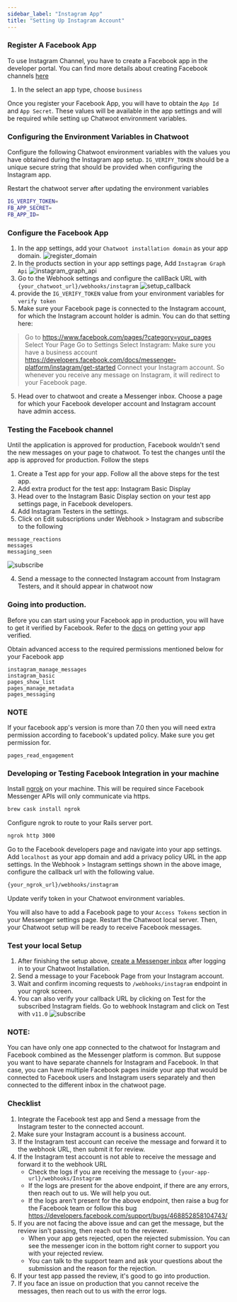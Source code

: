 ```yaml
---
sidebar_label: "Instagram App"
title: "Setting Up Instagram Account"
---
```


### Register A Facebook App

To use Instagram Channel, you have to create a Facebook app in the developer portal. You can find more details about creating Facebook channels [here](https://developers.facebook.com/docs/apps/#register)

1. In the select an app type, choose `business`

Once you register your Facebook App, you will have to obtain the `App Id` and `App Secret`. These values will be available in the app settings and will be required while setting up Chatwoot environment variables.

### Configuring the Environment Variables in Chatwoot

Configure the following Chatwoot environment variables with the values you have obtained during the Instagram app setup.
`IG_VERIFY_TOKEN` should be a unique secure string that should be provided when configuring the Instagram app.

Restart the chatwoot server after updating the environment variables

```bash
IG_VERIFY_TOKEN=
FB_APP_SECRET=
FB_APP_ID=
```

### Configure the Facebook App

1. In the app settings, add your `Chatwoot installation domain` as your app domain.
![register_domain](./images/instagram/register_domain.png)
2. In the products section in your app settings page, Add `Instagram Graph Api`
![instagram_graph_api](./images/instagram/instagram_graph_api.png)
3. Go to the Webhook settings and configure the callBack URL with `{your_chatwoot_url}/webhooks/instagram`
![setup_callback](./images/instagram/setup_callback.png)
4. provide the `IG_VERIFY_TOKEN` value from your environment variables for `verify token`
5. Make sure your Facebook page is connected to the Instagram account, for which the Instagram account holder is admin.
You can do that setting here:
  > Go to https://www.facebook.com/pages/?category=your_pages
  > Select Your Page
  > Go to Settings
  > Select Instagram: Make sure you have a business account https://developers.facebook.com/docs/messenger-platform/instagram/get-started
  > Connect your Instagram account.
  So whenever you receive any message on Instagram, it will redirect to your Facebook page.
5. Head over to chatwoot and create a Messenger inbox. Choose a page for which your Facebook developer account and Instagram account have admin access.


### Testing the Facebook channel

Until the application is approved for production, Facebook wouldn't send the new messages on your page to chatwoot.
To test the changes until the app is approved for production. Follow the steps

1. Create a Test app for your app. Follow all the above steps for the test app.
2. Add extra product for the test app: Instagram Basic Display
3. Head over to the Instagram Basic Display section on your test app settings page, in Facebook developers.
4. Add Instagram Testers in the settings.
5. Click on Edit subscriptions under Webhook > Instagram and subscribe to the following
```
message_reactions
messages
messaging_seen
```
![subscribe](./images/instagram/subscribe.png)

4. Send a message to the connected Instagram account from Instagram Testers, and it should appear in chatwoot now

### Going into production.

Before you can start using your Facebook app in production, you will have to get it verified by Facebook. Refer to the [docs](https://developers.facebook.com/docs/messenger-platform/instagram/app-review) on getting your app verified.

Obtain advanced access to the required permissions mentioned below for your Facebook app
```
instagram_manage_messages
instagram_basic
pages_show_list
pages_manage_metadata
pages_messaging
```
### NOTE
If your facebook app's version is more than 7.0 then you will need extra permission according to facebook's updated policy. Make sure you get permission for.
```
pages_read_engagement
```

### Developing or Testing Facebook Integration in your machine

Install [ngrok](https://ngrok.com/docs) on your machine. This will be required since Facebook Messenger APIs will only communicate via https.

```bash
brew cask install ngrok
```

Configure ngrok to route to your Rails server port.

```bash
ngrok http 3000
```

Go to the Facebook developers page and navigate into your app settings. Add `localhost` as your app domain and add a privacy policy URL in the app settings.
In the Webhook > Instagram settings shown in the above image, configure the callback url with the following value.

```bash
{your_ngrok_url}/webhooks/instagram
```

Update verify token in your Chatwoot environment variables.

You will also have to add a Facebook page to your `Access Tokens` section in your Messenger settings page.
Restart the Chatwoot local server. Then, your Chatwoot setup will be ready to receive Facebook messages.

### Test your local Setup

1. After finishing the setup above, [create a Messenger inbox](/docs/product/channels/facebook) after logging in to your Chatwoot Installation.
2. Send a message to your Facebook Page from your Instagram account.
3. Wait and confirm incoming requests to `/webhooks/instagram` endpoint in your ngrok screen.
4. You can also verify your callback URL by clicking on Test for the subscribed Instagram fields.
Go to webhook Instagram and click on Test with `v11.0`
![subscribe](./images/instagram/subscribe.png)

### NOTE:
You can have only one app connected to the chatwoot for Instagram and Facebook combined as the Messenger platform is common. But suppose you want to have separate channels for Instagram and Facebook. In that case, you can have multiple Facebook pages inside your app that would be connected to Facebook users and Instagram users separately and then connected to the different inbox in the chatwoot page.

### Checklist
		
1. Integrate the Facebook test app and Send a message from the Instagram tester to the connected account.
2. Make sure your Instagram account is a business account.
3. If the Instagram test account can receive the message and forward it to the webhook URL, then submit it for review.
4. If the Instagram test account is not able to receive the message and forward it to the webhook URL
   - Check the logs if you are receiving the message to `{your-app-url}/webhooks/Instagram`
   - If the logs are present for the above endpoint, if there are any errors, then reach out to us. We will help you out.
   - If the logs aren't present for the above endpoint, then raise a bug for the Facebook team or follow this bug https://developers.facebook.com/support/bugs/468852858104743/
5. If you are not facing the above issue and can get the message, but the review isn't passing, then reach out to the reviewer.
   - When your app gets rejected, open the rejected submission. You can see the messenger icon in the bottom right corner to support you with your rejected review.
   - You can talk to the support team and ask your questions about the submission and the reason for the rejection.
6. If your test app passed the review, it's good to go into production.
7. If you face an issue on production that you cannot receive the messages, then reach out to us with the error logs.
